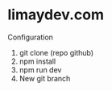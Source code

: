 # limaydev.com

Configuration

1) git clone (repo github)
2) npm install
3) npm run dev
4) New git branch 

